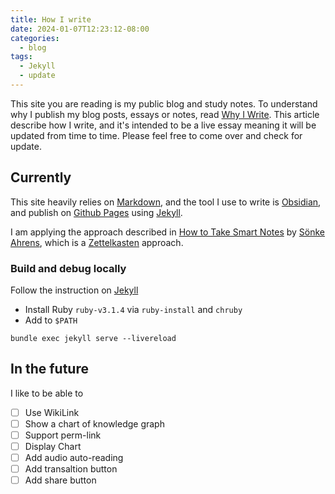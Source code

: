 ```yaml
---
title: How I write
date: 2024-01-07T12:23:12-08:00
categories:
  - blog
tags:
  - Jekyll
  - update
---
```

This site you are reading is my public blog and study notes. To understand why I publish my blog posts, essays or notes, read [Why I Write](https://b.zzn.im/blog/why-i-write/). This article describe how I write, and it's intended to be a live essay meaning it will be updated from time to time. Please feel free to come over and check for update.

## Currently
This site heavily relies on [Markdown](https://en.wikipedia.org/wiki/Markdown), and the tool I use to write is [Obsidian](https://obsidian.md/), and publish on [Github Pages](https://pages.github.com/) using [Jekyll](https://jekyllrb.com/docs/).

I am applying the approach described in [How to Take Smart Notes](https://www.soenkeahrens.de/en/takesmartnotes) by [Sönke Ahrens](https://www.soenkeahrens.de/), which is a [Zettelkasten](https://en.wikipedia.org/wiki/Zettelkasten) approach. 
### Build and debug locally

Follow the instruction on [Jekyll](https://jekyllrb.com/)

- Install Ruby `ruby-v3.1.4` via `ruby-install` and `chruby`
- Add to `$PATH`

```
bundle exec jekyll serve --livereload
```

## In the future
I like to be able to
- [ ] Use WikiLink
- [ ] Show a chart of knowledge graph
- [ ] Support perm-link
- [ ] Display Chart
- [ ] Add audio auto-reading
- [ ] Add transaltion button
- [ ] Add share button
